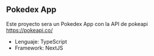 ## Pokedex App

Este proyecto sera un Pokedex App con la API de pokeapi https://pokeapi.co/ 

- Lenguaje: TypeScript
- Framework: NextJS


